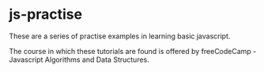 # js-practise

These are a series of practise examples in learning basic javascript.

The course in which these tutorials are found is offered by freeCodeCamp - Javascript Algorithms and Data Structures.
